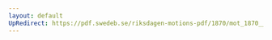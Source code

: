```yaml
---
layout: default
UpRedirect: https://pdf.swedeb.se/riksdagen-motions-pdf/1870/mot_1870__ak__00130/mot_1870__ak__00130_001.pdf
---
```


